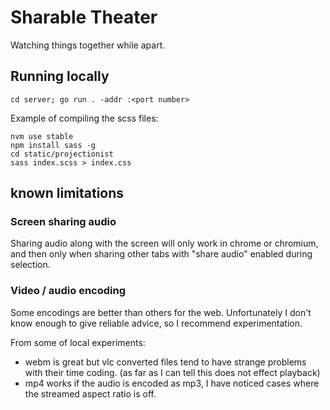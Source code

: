 # Sharable Theater

Watching things together while apart.



## Running locally

```
cd server; go run . -addr :<port number>
```

Example of compiling the scss files:

```
nvm use stable
npm install sass -g
cd static/projectionist
sass index.scss > index.css
```



## known limitations

### Screen sharing audio

Sharing audio along with the screen will only work in chrome or chromium,
and then only when sharing other tabs with "share audio" enabled during selection.

### Video / audio encoding

Some encodings are better than others for the web.
Unfortunately I don't know enough to give reliable advice, so I recommend experimentation.

From some of local experiments:
- webm is great but vlc converted files tend to have strange problems with their time coding. (as far as I can tell this does not effect playback)
- mp4 works if the audio is encoded as mp3, I have noticed cases where the streamed aspect ratio is off.
